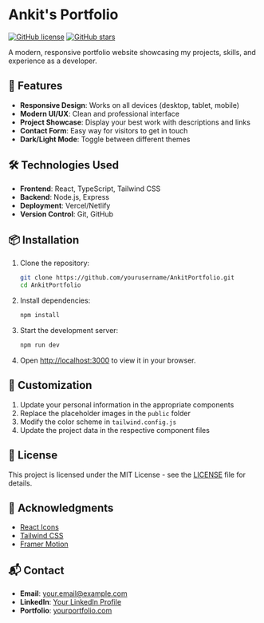 # Ankit's Portfolio

[![GitHub license](https://img.shields.io/badge/license-MIT-blue.svg)](https://github.com/yourusername/AnkitPortfolio/blob/main/LICENSE)
[![GitHub stars](https://img.shields.io/github/stars/yourusername/AnkitPortfolio)](https://github.com/yourusername/AnkitPortfolio/stargazers)

A modern, responsive portfolio website showcasing my projects, skills, and experience as a developer.

## 🚀 Features

- **Responsive Design**: Works on all devices (desktop, tablet, mobile)
- **Modern UI/UX**: Clean and professional interface
- **Project Showcase**: Display your best work with descriptions and links
- **Contact Form**: Easy way for visitors to get in touch
- **Dark/Light Mode**: Toggle between different themes

## 🛠️ Technologies Used

- **Frontend**: React, TypeScript, Tailwind CSS
- **Backend**: Node.js, Express
- **Deployment**: Vercel/Netlify
- **Version Control**: Git, GitHub

## 📦 Installation

1. Clone the repository:
   ```bash
   git clone https://github.com/yourusername/AnkitPortfolio.git
   cd AnkitPortfolio
   ```

2. Install dependencies:
   ```bash
   npm install
   ```

3. Start the development server:
   ```bash
   npm run dev
   ```

4. Open [http://localhost:3000](http://localhost:3000) to view it in your browser.

## 🎨 Customization

1. Update your personal information in the appropriate components
2. Replace the placeholder images in the `public` folder
3. Modify the color scheme in `tailwind.config.js`
4. Update the project data in the respective component files

## 📄 License

This project is licensed under the MIT License - see the [LICENSE](LICENSE) file for details.

## 🙏 Acknowledgments

- [React Icons](https://react-icons.github.io/react-icons/)
- [Tailwind CSS](https://tailwindcss.com/)
- [Framer Motion](https://www.framer.com/motion/)

## 📬 Contact

- **Email**: your.email@example.com
- **LinkedIn**: [Your LinkedIn Profile](https://linkedin.com/in/yourprofile)
- **Portfolio**: [yourportfolio.com](https://yourportfolio.com)
